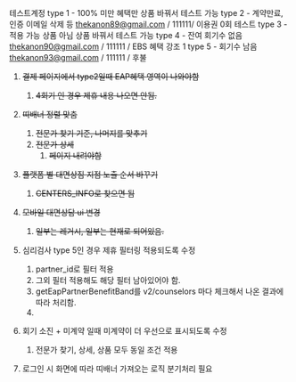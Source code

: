 테스트계정
type 1 - 100% 미만 혜택만
	상품 바꿔서 테스트 가능
type 2 - 계약만료, 인증 이메일 삭제 등
	thekanon89@gmail.com / 111111/ 이용권 0회 테스트
type 3 - 적용 가능 상품 아님
	상품 바꿔서 테스트 가능
type 4 - 잔여 회기수 없음
	thekanon90@gmail.com / 111111 / EBS 혜택 강조 1
type 5 - 회기수 남음
	thekanon93@gmail.com / 111111 / 후불


1. ~~결제 페이지에서 type2일때 EAP혜택 영역이 나와야함~~
	1. ~~4회기 인 경우 제휴 내용 나오면 안됨.~~
2. ~~띠배너 정렬 맞춤~~
	1. ~~전문가 찾기 기준, 나머지를 맞추기~~
	2. ~~전문가 상세~~
		1. ~~페이지 내려야함~~

3. ~~플랫폼 별 대면상짐 지점 노출 순서 바꾸기~~
	1. ~~CENTERS_INFO로 찾으면 됨~~
4. ~~모바일 대면상담 ui 변경~~
	1. ~~일부는 레거시, 일부는 현재로 되어있음.~~
5. 심리검사 type 5인 경우 제휴 필터링 적용되도록 수정
	1. partner_id로 필터 적용
	2. 그외 필터 적용해도 해당 필터 남아있어야 함.
	3. getEapPartnerBenefitBand를 v2/counselors 마다 체크해서 나온 결과에 따라 처리함.
	4. 

1. 회기 소진 + 미계약 일때 미계약이 더 우선으로 표시되도록 수정
	1. 전문가 찾기, 상세, 상품 모두 동일 조건 적용
2. 로그인 시 화면에 따라 띠배너 가져오는 로직 분기처리 필요